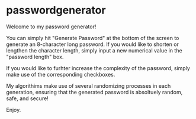 # passwordgenerator
Welcome to my password generator!

You can simply hit "Generate Password" at the bottom of the screen to generate an 8-character long password. If you would like to shorten or lengthen the character length, simply input a new numerical value in the "password length" box.

If you would like to furhter increase the complexity of the password, simply make use of the corresponding checkboxes.

My algorithims make use of several randomizing processes in each generation, ensuring that the generated password is absoltuely random, safe, and secure!

Enjoy.